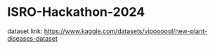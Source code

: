 # ISRO-Hackathon-2024


dataset link: https://www.kaggle.com/datasets/vipoooool/new-plant-diseases-dataset
